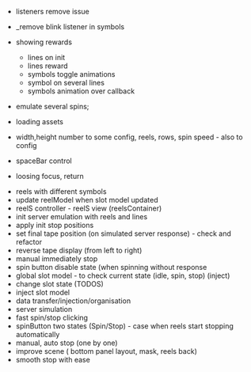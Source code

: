 - listeners remove issue
- _remove blink listener in symbols

- showing rewards
    + lines on init
    + lines reward
    + symbols toggle animations
    + symbol on several lines
    - symbols animation over callback

- emulate several spins;

- loading assets
- width,height number to some config, reels, rows, spin speed - also to config
- spaceBar control
- loosing focus, return

+ reels with different symbols
+ update reelModel when slot model updated
+ reelS  controller - reelS view (reelsContainer)
+ init server emulation with reels and lines
+ apply init stop positions
+ set final tape position (on simulated server response) - check and refactor
+ reverse tape display (from left to right)
+ manual immediately stop
+ spin button disable state (when spinning without response
+ global slot model - to check current state (idle, spin, stop) (inject)
+ change slot state (TODOS)
+ inject slot model
+ data transfer/injection/organisation
+ server simulation
+ fast spin/stop clicking
+ spinButton two states (Spin/Stop) - case when reels start stopping automatically
+ manual, auto stop (one by one)
+ improve scene ( bottom panel layout, mask, reels back)
+ smooth stop with ease



